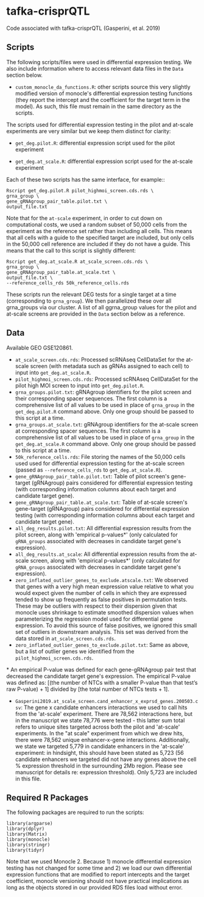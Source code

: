 # tafka-crisprQTL
Code associated with tafka-crisprQTL (Gasperini, et al. 2019)

## Scripts
The following scripts/files were used in differential expression testing. We also include information where to access relevant data files in the `Data` section below.

- `custom_monocle_da_functions.R`: other scripts source this very slightly modified version of monocle's differential expression testing functions (they report the intercept and the coefficient for the target term in the model). As such, this file must remain in the same directory as the scripts.

The scripts used for differential expression testing in the pilot and at-scale experiments are very similar but we keep them distinct for clarity:
- `get_deg.pilot.R`: differential expression script used for the pilot experiment

- `get_deg.at_scale.R`: differential expression script used for the at-scale experiment 

Each of these two scripts has the same interface, for example::
```
Rscript get_deg.pilot.R pilot_highmoi_screen.cds.rds \
grna_group \
gene_gRNAgroup_pair_table.pilot.txt \
output_file.txt
```

Note that for the `at-scale` experiment, in order to cut down on computational costs, we used a random subset of 50,000 cells from the experiment as the reference set rather than including all cells. This means that all cells with a guide to the specified target are included, but only cells in the 50,000 cell reference are included if they do not have a guide. This means that the call to this script is slightly different:
```
Rscript get_deg.at_scale.R at_scale_screen.cds.rds \
grna_group \
gene_gRNAgroup_pair_table.at_scale.txt \
output_file.txt \
--reference_cells_rds 50k_reference_cells.rds
```

These scripts run the relevant DEG tests for a single target at a time (corresponding to `grna_group`). We then parallelized these over all grna_groups via our cluster. A list of all ggrna_group values for the pilot and at-scale screens are provided in the `Data` section below as a reference.

## Data
Available GEO GSE120861.
- `at_scale_screen.cds.rds`: Processed scRNAseq CellDataSet for the at-scale screen (with metadata such as gRNAs assigned to each cell) to input into `get_deg.at_scale.R`.
- `pilot_highmoi_screen.cds.rds`: Processed scRNAseq CellDataSet for the pilot high MOI screen to input into `get_deg.pilot.R`. 
- `grna_groups.pilot.txt`: gRNAgroup identifiers for the pilot screen and their corresponding spacer sequences. The first column is a comprehensive list of all values to be used in place of `grna_group` in the `get_deg.pilot.R` command above. Only one group should be passed to this script at a time.
- `grna_groups.at_scale.txt`: gRNAgroup identifiers for the at-scale screen at corresponding spacer sequences. The first column is a comprehensive list of all values to be used in place of `grna_group` in the `get_deg.at_scale.R` command above. Only one group should be passed to this script at a time.
- `50k_reference_cells.rds`: File storing the names of the 50,000 cells used used for differential expression testing for the at-scale screen (passed as `--reference_cells_rds` to `get_deg.at_scale.R`).
- `gene_gRNAgroup_pair_table.pilot.txt`: Table of pilot screen's gene-target (gRNAgroup) pairs considered for differential expression testing (with corresponding information columns about each target and candidate target gene).
- `gene_gRNAgroup_pair_table.at_scale.txt`: Table of at-scale screen's gene-target (gRNAgroup) pairs considered for differential expression testing (with corresponding information columns about each target and candidate target gene).
- `all_deg_results.pilot.txt`: All differential expression results from the pilot screen, along with 'empirical p-values\*' (only calculated for `gRNA_groups` associated with decreases in candidate target gene's expression).
- `all_deg_results.at_scale`: All differential expression results from the at-scale screen, along with 'empirical p-values\*' (only calculated for `gRNA_groups` associated with decreases in candidate target gene's expression).
- `zero_inflated_outlier_genes_to_exclude.atscale.txt`: We observed that genes with a very high mean expression value relative to what you would expect given the number of cells in which they are expressed tended to show up frequently as false positives in permutation tests. These may be outliers with respect to their dispersion given that monocle uses shrinkage to estimate smoothed dispersion values when parameterizing the regression model used for differential gene expression. To avoid this source of false positives, we ignored this small set of outliers in downstream analysis. This set was derived from the data stored in `at_scale_screen.cds.rds`.
- `zero_inflated_outlier_genes_to_exclude.pilot.txt`: Same as above, but a list of outlier genes we identified from the `pilot_highmoi_screen.cds.rds`.

\* An empirical P-value was defined for each gene-gRNAgroup pair test that decreased the candidate target gene's expression. The empirical P-value was defined as: [(the number of NTCs with a smaller P-value than that test’s raw P-value) + 1] divided by [the total number of NTCs tests + 1].

- `Gasperini2019.at_scale_screen.cand_enhancer_x_exprsd_genes.200503.csv`:  The gene x candidate enhancers interactions we used to call hits from the 'at-scale' experiment. There are 78,562 interactions here, but in the manuscript we state 78,776 were tested - this latter sum total refers to unique sites targeted across both the pilot and 'at-scale' experiments. In the "at scale" experiment from which we drew hits, there were 78,562 unique enhancer-x-gene interactions. Additionally, we state we targeted 5,779 in candidate enhancers in the 'at-scale' experiment: in hindsight, this should have been stated as 5,723 (56 candidate enhancers we targeted did not have any genes above the cell % expression threshold in the surrounding 2Mb region. Please see manuscript for details re: expression threshold). Only 5,723 are included in this file.

## Required R Packages
The following packages are required to run the scripts:
```
library(argparse)
library(dplyr)
library(Matrix)
library(monocle)
library(stringr)
library(tidyr)
```

Note that we used Monocle 2. Because 1) monocle differential expression testing has not changed for some time and 2) we load our own differential expression functions that are modified to report intercepts and the target coefficient, monocle versioning should not have practical implications as long as the objects stored in our provided RDS files load without error.
